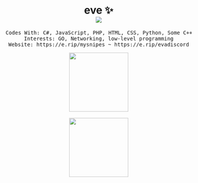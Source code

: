 <h1 align="center">
eve ✨<br />
<img src="https://komarev.com/ghpvc/?username=hgf" />
</h1>

<pre align="center">
Codes With: C#, JavaScript, PHP, HTML, CSS, Python, Some C++
Interests: GO, Networking, low-level programming
Website: https://e.rip/mysnipes ~ https://e.rip/evadiscord
</pre>

<p align="center">
  
<img height= "160" src="https://github-readme-stats.vercel.app/api?username=hgf&show_icons=true&include_all_commits=true&theme=dark&update=2" />
<br />
<br />
<img height= "160" src="https://github-readme-stats.vercel.app/api/top-langs/?username=hgf&layout=default&theme=dark&update=2" />

</p>
